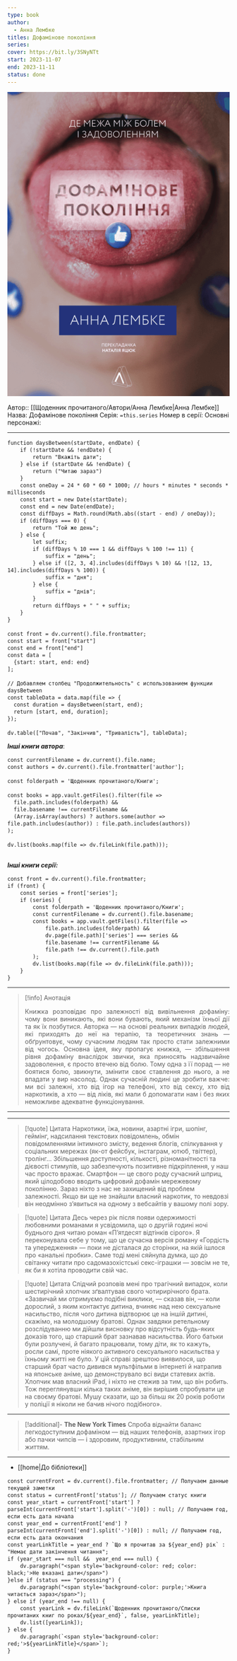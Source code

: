 ```yaml
---
type: book
author:
  - Анна Лембке
titles: Дофамінове покоління
series:
cover: https://bit.ly/3SNyNTt
start: 2023-11-07
end: 2023-11-11
status: done
---
```

![cover|150](media/cover!150-2.png)

Автор:: [[Щоденник прочитаного/Автори/Анна Лембке|Анна Лембке]]
Назва: Дофамінове покоління
Серія:  `=this.series`
Номер в серії:
Основні персонажі:

---
```dataviewjs
function daysBetween(startDate, endDate) {
	if (!startDate && !endDate) { 
		return "Вкажіть дати"; 
	} else if (startDate && !endDate) {
		return ("Читаю зараз")
	}
	const oneDay = 24 * 60 * 60 * 1000; // hours * minutes * seconds * milliseconds
	const start = new Date(startDate);
	const end = new Date(endDate);
	const diffDays = Math.round(Math.abs((start - end) / oneDay));
	if (diffDays === 0) {
		return "Той же день";   
	} else {
		let suffix;     
	    if (diffDays % 10 === 1 && diffDays % 100 !== 11) {
		    suffix = "день";     
	    } else if ([2, 3, 4].includes(diffDays % 10) && ![12, 13, 14].includes(diffDays % 100)) {
			suffix = "дня";     
		} else {       
			suffix = "днів";     
		}          
		return diffDays + " " + suffix;   
	} 
}  

const front = dv.current().file.frontmatter;
const start = front["start"]
const end = front["end"]
const data = [
  {start: start, end: end}
];

// Добавляем столбец "Продолжительность" с использованием функции daysBetween
const tableData = data.map(file => {
  const duration = daysBetween(start, end);
  return [start, end, duration];
});

dv.table(["Почав", "Закінчив", "Тривалість"], tableData);
```

***Інші книги автора***:
```dataviewjs
const currentFilename = dv.current().file.name;
const authors = dv.current().file.frontmatter['author'];

const folderpath = 'Щоденник прочитаного/Книги';

const books = app.vault.getFiles().filter(file =>
  file.path.includes(folderpath) &&
  file.basename !== currentFilename &&
  (Array.isArray(authors) ? authors.some(author => file.path.includes(author)) : file.path.includes(authors))
);

dv.list(books.map(file => dv.fileLink(file.path)));


```
***Інші книги серії:***
```dataviewjs
const front = dv.current().file.frontmatter;
if (front) {
	const series = front['series'];
	if (series) {
		const folderpath = 'Щоденник прочитаного/Книги';
		const currentFilename = dv.current().file.basename;
		const books = app.vault.getFiles().filter(file =>  
			file.path.includes(folderpath) && 
			dv.page(file.path)['series'] === series && 
			file.basename !== currentFilename &&
			file.path !== dv.current().file.path 
		);
		dv.list(books.map(file => dv.fileLink(file.path)));
	}
}

```

---
>[!info] Анотація
><p align="justify">Книжка розповідає про залежності від вивільнення дофаміну: чому вони виникають, які вони бувають, який механізм їхньої дії та як їх позбутися. Авторка — на основі реальних випадків людей, які приходять до неї на терапію, та теоретичних знань — обґрунтовує, чому сучасним людям так просто стати залежними від чогось. Основна ідея, яку пропагує книжка, — збільшення рівня дофаміну внаслідок звички, яка приносять надзвичайне задоволення, є просто втечею від болю. Тому одна з її порад — не боятися болю, звикнути, змінити своє ставлення до нього, а не впадати у вир насолод. Однак сучасній людині це зробити важче: ми всі залежні, хто від ігор на телефоні, хто від сексу, хто від наркотиків, а хто — від ліків, які мали б допомагати нам і без яких неможливе адекватне функціонування.</p>
___

****
>[!quote] Цитата
>Наркотики, їжа, новини, азартні ігри, шопінг, геймінг, надсилання текстових повідомлень, обмін повідомленнями інтимного змісту, ведення блогів, спілкування у соціальних мережах (як-от фейсбук, інстаграм, ютюб, твіттер), тролінг... Збільшення доступності, кількості, різноманітності та дієвості стимулів, що забезпечують позитивне підкріплення, у наш час просто вражає. Смартфон — це свого роду сучасний шприц, який цілодобово вводить цифровий дофамін мережевому поколінню. Зараз ніхто з нас не захищений від проблем залежності. Якщо ви ще не знайшли власний наркотик, то невдовзі він неодмінно з’явиться на одному з вебсайтів у вашому полі зору.

> [!quote] Цитата
> Десь через рік після появи одержимості любовними романами я усвідомила, що о другій годині ночі буднього дня читаю роман «П’ятдесят відтінків сірого». Я переконувала себе у тому, що це сучасна версія роману «Гордість та упередження» — поки не дісталася до сторінки, на якій ішлося про «анальні пробки». Саме тоді мені сяйнула думка, що до світанку читати про садомазохістські секс-іграшки — зовсім не те, як би я хотіла проводити свій час.

> [!quote] Цитата
> Слідчий розповів мені про трагічний випадок, коли шестирічний хлопчик зґвалтував свого чотирирічного брата.
> «Зазвичай ми отримуємо подібні виклики, — сказав він, — коли дорослий, з яким контактує дитина, вчиняє над нею сексуальне насильство, після чого дитина відтворює це на іншій дитині, скажімо, на молодшому братові. Однак завдяки ретельному розслідуванню ми дійшли висновку про відсутність будь-яких доказів того, що старший брат зазнавав насильства. Його батьки були розлучені, й багато працювали, тому діти, як то кажуть, росли самі, проте ніякого активного сексуального насильства у їхньому житті не було.
> У цій справі зрештою виявилося, що старший брат часто дивився мультфільми в інтернеті й натрапив на японське аніме, що демонструвало всі види статевих актів. Хлопчик мав власний iPad, і ніхто не стежив за тим, що він робить. Тож переглянувши кілька таких аніме, він вирішив спробувати це на своєму братові. Мушу сказати, що за більш як 20 років роботи у поліції я ніколи не бачив нічого подібного».

****
>[!additional]- **The New York Times**
>Спроба віднайти баланс легкодоступним дофаміном — від наших телефонів, азартних ігор або пачки чипсів — і здоровим, продуктивним, стабільним життям.

****

- [[home|До бібліотеки]]

```dataviewjs
const currentFront = dv.current().file.frontmatter; // Получаем данные текущей заметки 
const status = currentFront['status']; // Получаем статус книги 
const year_start = currentFront['start'] ? parseInt(currentFront['start'].split('-')[0]) : null; // Получаем год, если есть дата начала 
const year_end = currentFront['end'] ? parseInt(currentFront['end'].split('-')[0]) : null; // Получаем год, если есть дата окончания 
const yearLinkTitle = year_end ? `Що я прочитав за ${year_end} рік` : "Немає дати закінчення читання"; 
if (year_start === null &&  year_end === null) {
	dv.paragraph("<span style='background-color: red; color: black;'>Не вказані дати</span>")
}else if (status === "processing") { 
	dv.paragraph("<span style='background-color: purple;'>Книга читається зараз</span>");
} else if (year_end !== null) { 
	const yearLink = dv.fileLink(`Щоденник прочитаного/Списки прочитаних книг по роках/${year_end}`, false, yearLinkTitle); 
	dv.list([yearLink]); 
} else { 
	dv.paragraph(`<span style='background-color: red;'>${yearLinkTitle}</span>`);
}
```